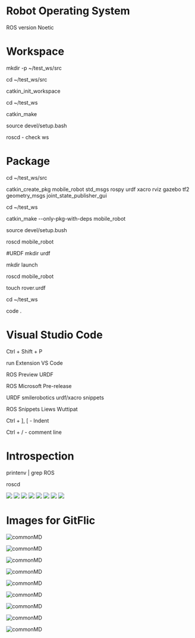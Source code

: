 # Robot Operating System
ROS version Noetic

# Workspace
mkdir -p ~/test_ws/src

cd ~/test_ws/src

catkin_init_workspace

cd ~/test_ws

catkin_make

source devel/setup.bash

roscd - check ws

# Package
cd ~/test_ws/src

catkin_create_pkg mobile_robot std_msgs rospy urdf 
                xacro rviz gazebo tf2 
                geometry_msgs 
                joint_state_publisher_gui

cd ~/test_ws

catkin_make --only-pkg-with-deps mobile_robot

source devel/setup.bush

roscd mobile_robot

#URDF
mkdir urdf

mkdir launch

roscd mobile_robot

touch rover.urdf

cd ~/test_ws

code .

# Visual Studio Code

Ctrl + Shift + P

run Extension VS Code

ROS Preview URDF

ROS Microsoft Pre-release

URDF smilerobotics urdf/xacro snippets

ROS Snippets Liews Wuttipat

Ctrl + ], [ - Indent

Ctrl + / - comment line

# Introspection
printenv | grep ROS

roscd

<img src="mobile_robot/ros_extension_settings.png">

<img src="mobile_robot/ros_urdf_preview01.png">

<img src="mobile_robot/ros_urdf_preview02.png">

<img src="mobile_robot/ros_rviz_test01.png">

<img src="mobile_robot/ros_rviz_test02.png">

<img src="mobile_robot/ros_rviz_test03.png">

<img src="mobile_robot/ros_rviz_test04.png">

<img src="mobile_robot/ros_gazebo_test01.png">

# Images for GitFlic

![commonMD](mobile_robot/ros_extension_settings.png)

![commonMD](mobile_robot/ros_urdf_preview01.png)

![commonMD](mobile_robot/ros_urdf_preview02.png)

![commonMD](mobile_robot/ros_rviz_test01.png)

![commonMD](mobile_robot/ros_rviz_test02.png)

![commonMD](mobile_robot/ros_rviz_test03.png)

![commonMD](mobile_robot/ros_rviz_test04.png)

![commonMD](mobile_robot/ros_gazebo_test01.png)

![commonMD](mobile_robot/ros_gazebo_test02.png)
